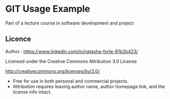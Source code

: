 # GIT Usage Example

Part of a lecture course in software development and project 



## Licence

Author : https://www.linkedin.com/in/natasha-forte-81b2b423/

Licensed under the Creative Commons Attribution 3.0 License

http://creativecommons.org/licenses/by/3.0/

- Free for use in both personal and commercial projects.
- Attribution requires leaving author name, author homepage link, and the license info intact.